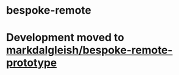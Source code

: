 bespoke-remote
==============

Development moved to [markdalgleish/bespoke-remote-prototype](https://github.com/markdalgleish/bespoke-remote-prototype)
========================================================================================================================
